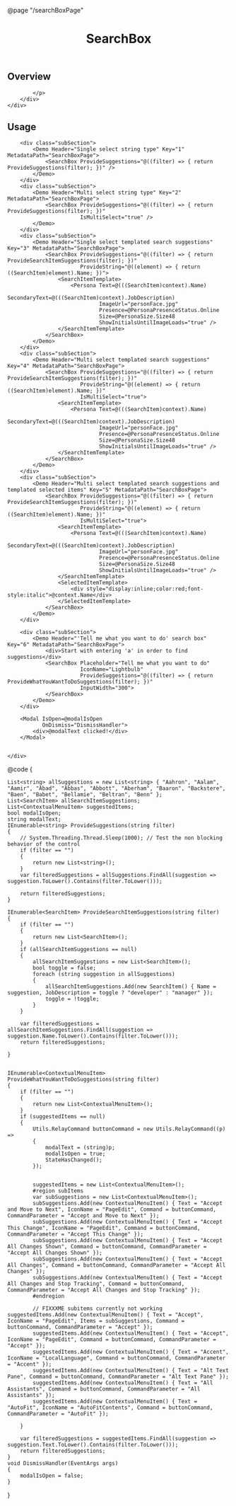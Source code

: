 ﻿@page  "/searchBoxPage"
<header class="root">
    <h1 class="title">SearchBox</h1>
</header>
<div class="section" style="transition-delay: 0s;">
    <div id="overview" tabindex="-1">
        <h2 class="subHeading hiddenContent">Overview</h2>
    </div>
    <div class="content">
        <div class="ms-Markdown">
            <p>

            </p>
        </div>
    </div>
</div>
<div class="section" style="transition-delay: 0s;">
    <div id="overview" tabindex="-1">
        <h2 class="subHeading">Usage</h2>
    </div>
    <div>

        <div class="subSection">
            <Demo Header="Single select string type" Key="1" MetadataPath="SearchBoxPage">
                <SearchBox ProvideSuggestions="@((filter) => { return ProvideSuggestions(filter); })" />
            </Demo>
        </div>
        <div class="subSection">
            <Demo Header="Multi select string type" Key="2" MetadataPath="SearchBoxPage">
                <SearchBox ProvideSuggestions="@((filter) => { return ProvideSuggestions(filter); })"
                           IsMultiSelect="true" />
            </Demo>
        </div>
        <div class="subSection">
            <Demo Header="Single select templated search suggestions" Key="3" MetadataPath="SearchBoxPage">
                <SearchBox ProvideSuggestions="@((filter) => { return ProvideSearchItemSuggestions(filter); })"
                           ProvideString="@((element) => { return ((SearchItem)element).Name; })">
                    <SearchItemTemplate>
                        <Persona Text=@(((SearchItem)context).Name)
                                 SecondaryText=@(((SearchItem)context).JobDescription)
                                 ImageUrl="personFace.jpg"
                                 Presence=@PersonaPresenceStatus.Online
                                 Size=@PersonaSize.Size48
                                 ShowInitialsUntilImageLoads="true" />
                    </SearchItemTemplate>
                </SearchBox>
            </Demo>
        </div>
        <div class="subSection">
            <Demo Header="Multi select templated search suggestions" Key="4" MetadataPath="SearchBoxPage">
                <SearchBox ProvideSuggestions="@((filter) => { return ProvideSearchItemSuggestions(filter); })"
                           ProvideString="@((element) => { return ((SearchItem)element).Name; })"
                           IsMultiSelect="true">
                    <SearchItemTemplate>
                        <Persona Text=@(((SearchItem)context).Name)
                                 SecondaryText=@(((SearchItem)context).JobDescription)
                                 ImageUrl="personFace.jpg"
                                 Presence=@PersonaPresenceStatus.Online
                                 Size=@PersonaSize.Size48
                                 ShowInitialsUntilImageLoads="true" />
                    </SearchItemTemplate>
                </SearchBox>
            </Demo>
        </div>
        <div class="subSection">
            <Demo Header="Multi select templated search suggestions and templated selected items" Key="5" MetadataPath="SearchBoxPage">
                <SearchBox ProvideSuggestions="@((filter) => { return ProvideSearchItemSuggestions(filter); })"
                           ProvideString="@((element) => { return ((SearchItem)element).Name; })"
                           IsMultiSelect="true">
                    <SearchItemTemplate>
                        <Persona Text=@(((SearchItem)context).Name)
                                 SecondaryText=@(((SearchItem)context).JobDescription)
                                 ImageUrl="personFace.jpg"
                                 Presence=@PersonaPresenceStatus.Online
                                 Size=@PersonaSize.Size48
                                 ShowInitialsUntilImageLoads="true" />
                    </SearchItemTemplate>
                    <SelectedItemTemplate>
                        <div style="display:inline;color:red;font-style:italic">@context.Name</div>
                    </SelectedItemTemplate>
                </SearchBox>
            </Demo>
        </div>

        <div class="subSection">
            <Demo Header="'Tell me what you want to do' search box" Key="6" MetadataPath="SearchBoxPage">
                <div>Start with entering 'a' in order to find suggestions</div>
                <SearchBox Placeholder="Tell me what you want to do"
                           IconName="Lightbulb"
                           ProvideSuggestions="@((filter) => { return ProvideWhatYouWantToDoSuggestions(filter); })"
                           InputWidth="300">
                </SearchBox>
            </Demo>
        </div>

        <Modal IsOpen=@modalIsOpen
               OnDismiss="DismissHandler">
            <div>@modalText clicked!</div>
        </Modal>


    </div>
</div>

@code {

    List<string> allSuggestions = new List<string> { "Aahron", "Aalam", "Aamir", "Abad", "Abbas", "Abbott", "Aberham", "Baaron", "Backstere", "Baen", "Babet", "Bellamie", "Beltran", "Benn" };
    List<SearchItem> allSearchItemSuggestions;
    List<ContextualMenuItem> suggestedItems;
    bool modalIsOpen;
    string modalText;
    IEnumerable<string> ProvideSuggestions(string filter)
    {
        // System.Threading.Thread.Sleep(1000); // Test the non blocking behavior of the control
        if (filter == "")
        {
            return new List<string>();
        }
        var filteredSuggestions = allSuggestions.FindAll(suggestion => suggestion.ToLower().Contains(filter.ToLower()));

        return filteredSuggestions;
    }

    IEnumerable<SearchItem> ProvideSearchItemSuggestions(string filter)
    {
        if (filter == "")
        {
            return new List<SearchItem>();
        }
        if (allSearchItemSuggestions == null)
        {
            allSearchItemSuggestions = new List<SearchItem>();
            bool toggle = false;
            foreach (string suggestion in allSuggestions)
            {
                allSearchItemSuggestions.Add(new SearchItem() { Name = suggestion, JobDescription = toggle ? "developer" : "manager" });
                toggle = !toggle;
            }
        }

        var filteredSuggestions = allSearchItemSuggestions.FindAll(suggestion => suggestion.Name.ToLower().Contains(filter.ToLower()));
        return filteredSuggestions;

    }


    IEnumerable<ContextualMenuItem> ProvideWhatYouWantToDoSuggestions(string filter)
    {
        if (filter == "")
        {
            return new List<ContextualMenuItem>();
        }
        if (suggestedItems == null)
        {
            Utils.RelayCommand buttonCommand = new Utils.RelayCommand((p) =>
            {
                modalText = (string)p;
                modalIsOpen = true;
                StateHasChanged();
            });


            suggestedItems = new List<ContextualMenuItem>();
            #region subItems
            var subSuggestions = new List<ContextualMenuItem>();
            subSuggestions.Add(new ContextualMenuItem() { Text = "Accept and Move to Next", IconName = "PageEdit", Command = buttonCommand, CommandParameter = "Accept and Move to Next" });
            subSuggestions.Add(new ContextualMenuItem() { Text = "Accept This Change", IconName = "PageEdit", Command = buttonCommand, CommandParameter = "Accept This Change" });
            subSuggestions.Add(new ContextualMenuItem() { Text = "Accept All Changes Shown", Command = buttonCommand, CommandParameter = "Accept All Changes Shown" });
            subSuggestions.Add(new ContextualMenuItem() { Text = "Accept All Changes", Command = buttonCommand, CommandParameter = "Accept All Changes" });
            subSuggestions.Add(new ContextualMenuItem() { Text = "Accept All Changes and Stop Tracking", Command = buttonCommand, CommandParameter = "Accept All Changes and Stop Tracking" });
            #endregion

            // FIXXXME subitems currently not working   suggestedItems.Add(new ContextualMenuItem() { Text = "Accept", IconName = "PageEdit", Items = subSuggestions, Command = buttonCommand, CommandParameter = "Accept" });
            suggestedItems.Add(new ContextualMenuItem() { Text = "Accept", IconName = "PageEdit", Command = buttonCommand, CommandParameter = "Accept" });
            suggestedItems.Add(new ContextualMenuItem() { Text = "Accent", IconName = "LocalLanguage", Command = buttonCommand, CommandParameter = "Accent" });
            suggestedItems.Add(new ContextualMenuItem() { Text = "Alt Text Pane", Command = buttonCommand, CommandParameter = "Alt Text Pane" });
            suggestedItems.Add(new ContextualMenuItem() { Text = "All Assistants", Command = buttonCommand, CommandParameter = "All Assistants" });
            suggestedItems.Add(new ContextualMenuItem() { Text = "AutoFit", IconName = "AutoFitContents", Command = buttonCommand, CommandParameter = "AutoFit" });

        }

        var filteredSuggestions = suggestedItems.FindAll(suggestion => suggestion.Text.ToLower().Contains(filter.ToLower()));
        return filteredSuggestions;
    }
    void DismissHandler(EventArgs args)
    {
        modalIsOpen = false;
    }



}
